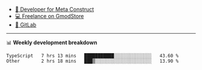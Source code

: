 - [🎈 Developer for Meta Construct](https://metastruct.net)
- [💻 Freelance on GmodStore](https://www.gmodstore.com/users/Tenrys)
- [🦊 GitLab](https://gitlab.com/Tenrys)

---

📊 **Weekly development breakdown**
<!--START_SECTION:waka-->

```text
TypeScript   7 hrs 13 mins   ███████████░░░░░░░░░░░░░░   43.60 %
Other        2 hrs 18 mins   ███▒░░░░░░░░░░░░░░░░░░░░░   13.90 %
```

<!--END_SECTION:waka-->
